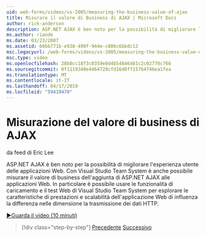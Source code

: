 ```yaml
---
uid: web-forms/videos/vs-2005/measuring-the-business-value-of-ajax
title: Misurare il valore di Business di AJAX | Microsoft Docs
author: rick-anderson
description: ASP.NET AJAX è ben noto per la possibilità di migliorare l'esperienza utente delle applicazioni Web. Con Visual Studio Team System è anche possibile misurare la busine...
ms.author: riande
ms.date: 03/23/2007
ms.assetid: 60bb771b-e938-490f-944e-c80bc6bbdc12
msc.legacyurl: /web-forms/videos/vs-2005/measuring-the-business-value-of-ajax
msc.type: video
ms.openlocfilehash: 28b8cc18f3c0359e8d4b54846481c2c02770c766
ms.sourcegitcommit: 0f1119340e4464720cfd16d0ff15764746ea1fea
ms.translationtype: MT
ms.contentlocale: it-IT
ms.lasthandoff: 04/17/2019
ms.locfileid: "59419470"
---
```

# <a name="measuring-the-business-value-of-ajax"></a>Misurazione del valore di business di AJAX

da feed di Eric Lee

ASP.NET AJAX è ben noto per la possibilità di migliorare l'esperienza utente delle applicazioni Web. Con Visual Studio Team System è anche possibile misurare il valore di business dell'aggiunta di ASP.NET AJAX alle applicazioni Web. In particolare è possibile usare le funzionalità di caricamento e il test Web di Visual Studio Team System per esplorare le caratteristiche di prestazioni e scalabilità dell'applicazione Web di influenza la differenza nelle dimensione la trasmissione dei dati HTTP.

[&#9654;Guarda il video (10 minuti)](https://channel9.msdn.com/Blogs/ASP-NET-Site-Videos/measuring-the-business-value-of-ajax)

> [!div class="step-by-step"]
> [Precedente](introduction-to-managing-and-running-tests-with-team-system.md)
> [Successivo](code-coverage-of-automated-tests.md)
